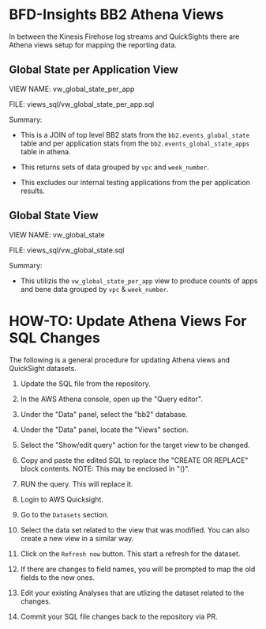 # BFD-Insights BB2 Athena Views

In between the Kinesis Firehose log streams and QuickSights there are Athena views setup for mapping the reporting data.


## Global State per Application View

VIEW NAME:  vw_global_state_per_app

FILE:  views_sql/vw_global_state_per_app.sql

Summary:

* This is a JOIN of top level BB2 stats from the `bb2.events_global_state` table and per application stats from the `bb2.events_global_state_apps` table in athena.

* This returns sets of data grouped by `vpc` and `week_number`.

* This excludes our internal testing applications from the per application results.


## Global State View

VIEW NAME:  vw_global_state

FILE:  views_sql/vw_global_state.sql

Summary:

* This utilizis the `vw_global_state_per_app` view to produce counts of apps and bene data grouped by `vpc` & `week_number`.


# HOW-TO:  Update Athena Views For SQL Changes

The following is a general procedure for updating Athena views and QuickSight datasets.

1. Update the SQL file from the repository.

2. In the AWS Athena console, open up the "Query editor".

3. Under the "Data" panel, select the "bb2" database.

4. Under the "Data" panel, locate the "Views" section.

5. Select the "Show/edit query" action for the target view to be changed.

6. Copy and paste the edited SQL to replace the "CREATE OR REPLACE" block contents. NOTE: This may be enclosed in "()". 

7. RUN the query. This will replace it.

8. Login to AWS Quicksight.

9. Go to the `Datasets` section.

10. Select the data set related to the view that was modified. You can also create a new view in a similar way.

11. Click on the `Refresh now` button. This start a refresh for the dataset.

12. If there are changes to field names, you will be prompted to map the old fields to the new ones.

13. Edit your existing Analyses that are utlizing the dataset related to the changes.

14. Commit your SQL file changes back to the repository via PR.

